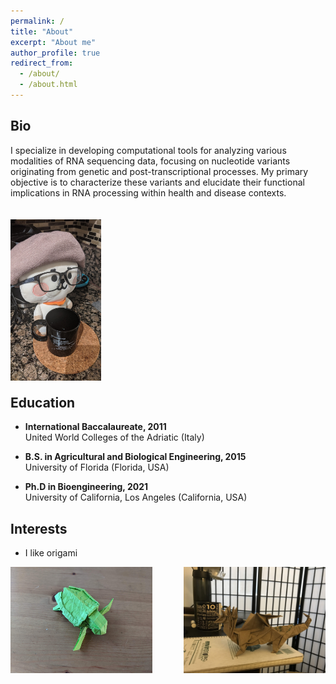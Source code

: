 ```yaml
---
permalink: /
title: "About"
excerpt: "About me"
author_profile: true
redirect_from: 
  - /about/
  - /about.html
---
```





Bio
------
I specialize in developing computational tools for analyzing various modalities of RNA sequencing data, focusing on nucleotide variants originating from genetic and post-transcriptional processes. My primary objective is to characterize these variants and elucidate their functional implications in RNA processing within health and disease contexts.


<div style="float: left; margin-right: 20px; margin-top: 20px; margin-bottom: 20px; margin-left: 0px;">
  <img src="/images/PXL_20210107_064439158.jpg" alt="Figure description" style="width: 30%; height: 30%"/>
</div>



Education
------
- **International Baccalaureate, 2011** \
    United World Colleges of the Adriatic (Italy)
    
- **B.S. in Agricultural and Biological Engineering, 2015** \
    University of Florida (Florida, USA)
  
- **Ph.D in Bioengineering, 2021** \
    University of California, Los Angeles (California, USA)



Interests
------
- I like origami

<div style="display: flex; justify-content: space-between;">
  <img src="/images/PXL_20201013_222829414.jpg"  alt="Image 1 description" style="width: 45%;"/>
  <img src="/images/IMG_1043.JPG" alt="Image 2 description" style="width: 45%;"/>
</div>

